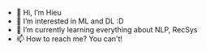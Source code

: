 - 👋 Hi, I’m Hieu
- 👀 I’m interested in ML and DL :D 
- 🌱 I’m currently learning everything about NLP, RecSys
- 📫 How to reach me? You can't!

<!---
hieunm-reseach/hieunm-reseach is a ✨ special ✨ repository because its `README.md` (this file) appears on your GitHub profile.
You can click the Preview link to take a look at your changes.
--->
